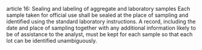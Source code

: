 article 16: Sealing and labeling of aggregate and laboratory samples
Each sample taken for official use shall be sealed at the place of sampling and identified using the standard laboratory instructions. A record, including the date and place of sampling together with any additional information likely to be of assistance to the analyst, must be kept for each sample so that each lot can be identified unambiguously.
<ul>
</ul>
